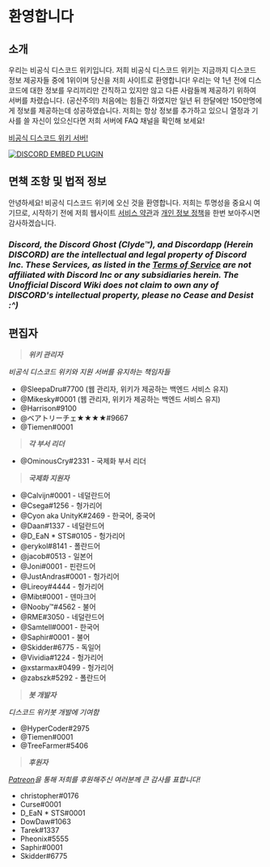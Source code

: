 <!-- TITLE: 한국어 - 홈 -->
<!-- SUBTITLE: 비공식 디스코드 위키에 오신 것을 환영합니다! -->

# 환영합니다
## 소개

우리는 비공식 디스코드 위키입니다. 저희 비공식 디스코드 위키는 지금까지 디스코드 정보 제공자들 중에 1위이며 당신을 저희 사이트로 환영합니다! 우리는 약 1년 전에 디스코드에 대한 정보를 우리끼리만 간직하고 있지만 않고 다른 사람들께 제공하기 위하여 서버를 차렸습니다. (공산주의!) 처음에는 힘들긴 하였지만 일년 뒤 한달에만 150만명에게 정보를 제공하는데 성공하였습니다. 저희는 항상 정보를 추가하고 있으니 열정과 기사를 쓸 자신이 있으신다면 저희 서버에 FAQ 채널을 확인해 보세요!

[비공식 디스코드 위키 서버!](https://discord.gg/s26rr5f)

<a href="https://discord.gg/s26rr5f">![DISCORD EMBED PLUGIN](https://discordapp.com/api/guilds/367460196148183040/widget.png?style=banner2)</a>

## 면책 조항 및 법적 정보
안녕하세요! 비공식 디스코드 위키에 오신 것을 환영합니다. 저희는 투명성을 중요시 여기므로, 시작하기 전에 저희 웹사이트 [서비스 약관](/terms)과 [개인 정보 정책](/privacy)을 한번 보아주시면 감사하겠습니다.

### ***Discord, the Discord Ghost (Clyde™), and Discordapp (Herein DISCORD) are the intellectual and legal property of Discord Inc. These Services, as listed in the [Terms of Service](/terms) are not affiliated with Discord Inc or any subsidiaries herein. The Unofficial Discord Wiki does not claim to own any of DISCORD's intellectual property, please no Cease and Desist :^)***

## 편집자
> ***위키 관리자***

*비공식 디스코드 위키와 지원 서버를 유지하는 책임자들*
* @SleepaDru#7700 (웹 관리자, 위키가 제공하는 백엔드 서비스 유지)
* @Mikesky#0001 (웹 관리자, 위키가 제공하는 백엔드 서비스 유지)
* @Harrison#9100
* @ベアトリーチェ★★★★#9667
* @Tiemen#0001

>***각 부서 리더***

* @OminousCry#2331 - 국제화 부서 리더

> ***국제화 지원자***

* @Calvijn#0001 - 네덜란드어
* @Csega#1256 - 헝가리어
* @Cyon aka UnityK#2469 - 한국어, 중국어
* @Daan#1337 - 네덜란드어
* @D_EaN * STS#0105 - 헝가리어
* @erykol#8141 - 폴란드어
* @jacob#0513 - 일본어
* @Joni#0001 - 핀란드어
* @JustAndras#0001 - 헝가리어
* @Lireoy#4444 - 헝가리어
* @Mibt#0001 - 덴마크어
* @Nooby™#4562 - 불어
* @RME#3050 - 네덜란드어
* @Samtell#0001 - 한국어
* @Saphir#0001 - 불어
* @Skidder#6775 - 독일어
* @Vividia#1224 - 헝가리어
* @xstarmax#0499 - 헝가리어
* @zabszk#5292 - 폴란드어

> ***봇 개발자***

*디스코드 위키봇 개발에 기여함*
* @HyperCoder#2975
* @Tiemen#0001
* @TreeFarmer#5406

>***후원자***

*[Patreon](https://www.patreon.com/TheDiscordWiki)을 통해 저희를 후원해주신 여러분께 큰 감사를 표합니다!*

* christopher#0176
* Curse#0001
* D_EaN * STS#0001
* DowDaw#1063
* Tarek#1337
* Pheonix#5555
* Saphir#0001
* Skidder#6775
